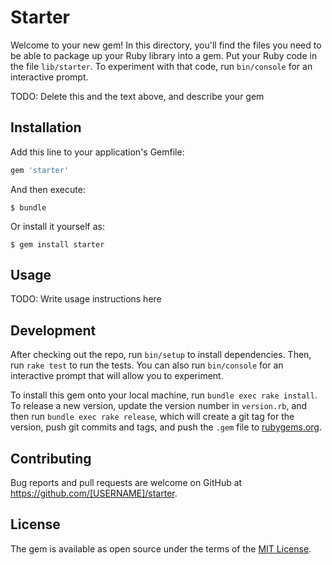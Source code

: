 # Starter

Welcome to your new gem! In this directory, you'll find the files you need to be able to package up your Ruby library into a gem. Put your Ruby code in the file `lib/starter`. To experiment with that code, run `bin/console` for an interactive prompt.

TODO: Delete this and the text above, and describe your gem

## Installation

Add this line to your application's Gemfile:

```ruby
gem 'starter'
```

And then execute:

    $ bundle

Or install it yourself as:

    $ gem install starter

## Usage

TODO: Write usage instructions here

## Development

After checking out the repo, run `bin/setup` to install dependencies. Then, run `rake test` to run the tests. You can also run `bin/console` for an interactive prompt that will allow you to experiment.

To install this gem onto your local machine, run `bundle exec rake install`. To release a new version, update the version number in `version.rb`, and then run `bundle exec rake release`, which will create a git tag for the version, push git commits and tags, and push the `.gem` file to [rubygems.org](https://rubygems.org).

## Contributing

Bug reports and pull requests are welcome on GitHub at https://github.com/[USERNAME]/starter.

## License

The gem is available as open source under the terms of the [MIT License](https://opensource.org/licenses/MIT).
